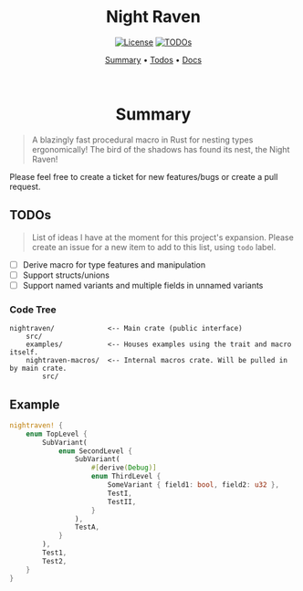 <div align="center">

# Night Raven

<a href="/LICENSE"> ![License](https://img.shields.io/badge/license-GPL%20v3-blueviolet?style=for-the-badge)</a>
<a href="#todos"> ![TODOs](https://img.shields.io/badge/status-WIP-informational?style=for-the-badge&color=ff69b4) </a>

[Summary](#summary)
•
[Todos](#todos)
•
[Docs](https://docs.rs/asset-derive/latest/asset_derive/)

</div>

<div align="center">

<br>

# Summary

</div>

> A blazingly fast procedural macro in Rust for nesting types ergonomically!
> The bird of the shadows has found its nest, the Night Raven!

Please feel free to create a ticket for new features/bugs or create a pull request.

## TODOs

> List of ideas I have at the moment for this project's expansion.
> Please create an issue for a new item to add to this list, using
> `todo` label.

- [ ] Derive macro for type features and manipulation
- [ ] Support structs/unions
- [ ] Support named variants and multiple fields in unnamed variants

### Code Tree

```
nightraven/             <-- Main crate (public interface)
    src/
    examples/           <-- Houses examples using the trait and macro itself.
    nightraven-macros/  <-- Internal macros crate. Will be pulled in by main crate.
        src/
```

## Example

```rust
nightraven! {
    enum TopLevel {
        SubVariant(
            enum SecondLevel {
                SubVariant(
                    #[derive(Debug)]
                    enum ThirdLevel {
                        SomeVariant { field1: bool, field2: u32 },
                        TestI,
                        TestII,
                    }
                ),
                TestA,
            }
        ),
        Test1,
        Test2,
    }
}
```
